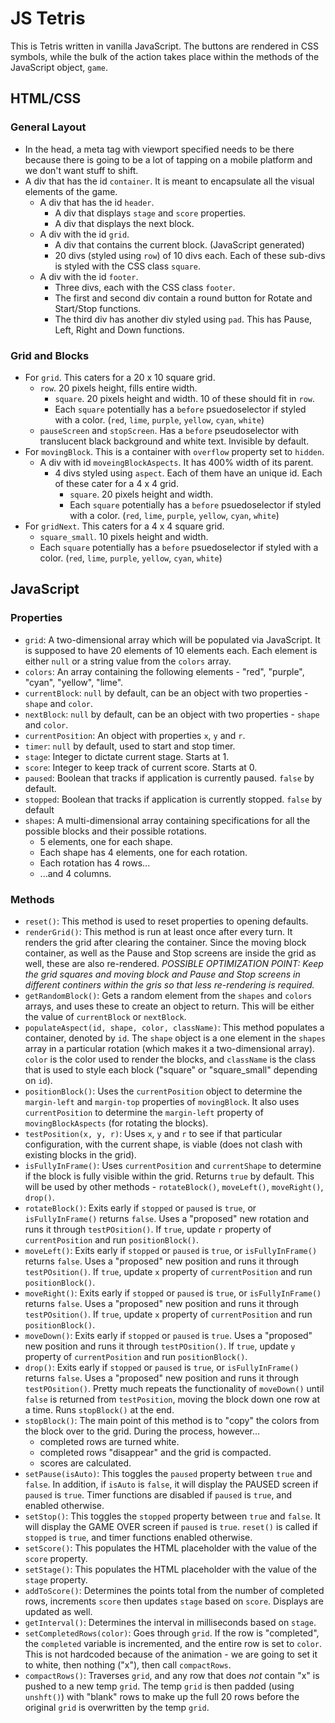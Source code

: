 # JS Tetris
This is Tetris written in vanilla JavaScript. The buttons are rendered in CSS symbols, while the bulk of the action takes place within the methods of the JavaScript object, `game`.

## HTML/CSS
### General Layout
- In the head, a meta tag with viewport specified needs to be there because there is going to be a lot of tapping on a mobile platform and we don't want stuff to shift.
- A div that has the id `container`. It is meant to encapsulate all the visual elements of the game.
    - A div that has the id `header`.
        - A div that displays `stage` and `score` properties.
        - A div that displays the next block.
    - A div with the id `grid`.
        - A div that contains the current block. (JavaScript generated)
        - 20 divs (styled using `row`) of 10 divs each. Each of these sub-divs is styled with the CSS class `square`.
    - A div with the id `footer`.
        - Three divs, each with the CSS class `footer`.
        - The first and second div contain a round button for Rotate and Start/Stop functions.
        - The third div has another div styled using `pad`. This has Pause, Left, Right and Down functions.
### Grid and Blocks
- For `grid`. This caters for a 20 x 10 square grid.
    - `row`. 20 pixels height, fills entire width.
        - `square`. 20 pixels height and width. 10 of these should fit in `row`.
        - Each `square` potentially has a `before` psuedoselector if styled with a color. (`red`, `lime`, `purple`, `yellow`, `cyan`, `white`)
    - `pauseScreen` and `stopScreen`. Has a `before` pseudoselector with translucent black background and white text. Invisible by default.
- For `movingBlock`. This is a container with `overflow` property set to `hidden`.
    - A div with id `moveingBlockAspects`. It has 400% width of its parent.
        - 4 divs styled using `aspect`. Each of them have an unique id. Each of these cater for a 4 x 4 grid.
            - `square`. 20 pixels height and width.
            - Each `square` potentially has a `before` psuedoselector if styled with a color. (`red`, `lime`, `purple`, `yellow`, `cyan`, `white`)
 - For `gridNext`. This caters for a 4 x 4 square grid.
     - `square_small`. 10 pixels height and width.
     - Each `square` potentially has a `before` psuedoselector if styled with a color. (`red`, `lime`, `purple`, `yellow`, `cyan`, `white`)

## JavaScript
### Properties
- `grid`: A two-dimensional array which will be populated via JavaScript. It is supposed to have 20 elements of 10 elements each. Each element is either `null` or a string value from the `colors` array.
- `colors`: An array containing the following elements - "red", "purple", "cyan", "yellow", "lime".
- `currentBlock`: `null` by default, can be an object with two properties - `shape` and `color`.
- `nextBlock`: `null` by default, can be an object with two properties - `shape` and `color`.
- `currentPosition`: An object with properties `x`, `y` and `r`.
- `timer`: `null` by default, used to start and stop timer.
- `stage`: Integer to dictate current stage. Starts at 1.
- `score`: Integer to keep track of current score. Starts at 0.
- `paused`: Boolean that tracks if application is currently paused. `false` by default.
- `stopped`: Boolean that tracks if application is currently stopped. `false` by default
- `shapes`: A multi-dimensional array containing specifications for all the possible blocks and their possible rotations.
    - 5 elements, one for each shape.
    - Each shape has 4 elements, one for each rotation.
    - Each rotation has 4 rows...
    - ...and 4 columns. 

### Methods
- `reset()`: This method is used to reset properties to opening defaults.
- `renderGrid()`: This method is run at least once after every turn. It renders the grid after clearing the container. Since the moving block container, as well as the Pause and Stop screens are inside the grid as well, these are also re-rendered. *POSSIBLE OPTIMIZATION POINT: Keep the grid squares and moving block and Pause and Stop screens in different continers within the gris so that less re-rendering is required.*
- `getRandomBlock()`: Gets a random element from the `shapes` and `colors` arrays, and uses these to create an object to return. This will be either the value of `currentBlock` or `nextBlock`.
- `populateAspect(id, shape, color, className)`: This method populates a container, denoted by `id`. The `shape` object is a one element in the `shapes` array in a particular rotation (which makes it a two-dimensional array). `color` is the color used to render the blocks, and `className` is the class that is used to style each block ("square" or "square_small" depending on `id`).
- `positionBlock()`: Uses the `currentPosition` object to determine the `margin-left` and `margin-top` properties of `movingBlock`. It also uses `currentPosition` to determine the `margin-left` property of `movingBlockAspects` (for rotating the blocks).
- `testPosition(x, y, r)`: Uses `x`, `y` and `r` to see if that particular configuration, with the current shape, is viable (does not clash with existing blocks in the grid).
- `isFullyInFrame()`: Uses `currentPosition` and `currentShape` to determine if the block is fully visible within the grid. Returns `true` by default. This will be used by other methods - `rotateBlock()`, `moveLeft()`, `moveRight()`, `drop()`.
- `rotateBlock()`: Exits early if `stopped` or `paused` is `true`, or `isFullyInFrame()` returns `false`. Uses a "proposed" new rotation and runs it through `testPOsition()`. If `true`, update `r` property of `currentPosition` and run `positionBlock()`.
- `moveLeft()`: Exits early if `stopped` or `paused` is `true`, or `isFullyInFrame()` returns `false`. Uses a "proposed" new position and runs it through `testPOsition()`. If `true`, update `x` property of `currentPosition` and run `positionBlock()`.
- `moveRight()`: Exits early if `stopped` or `paused` is `true`, or `isFullyInFrame()` returns `false`. Uses a "proposed" new position and runs it through `testPOsition()`. If `true`, update `x` property of `currentPosition` and run `positionBlock()`.
- `moveDown()`: Exits early if `stopped` or `paused` is `true`. Uses a "proposed" new position and runs it through `testPOsition()`. If `true`, update `y` property of `currentPosition` and run `positionBlock()`.
- `drop()`: Exits early if `stopped` or `paused` is `true`, or `isFullyInFrame()` returns `false`. Uses a "proposed" new position and runs it through `testPOsition()`. Pretty much repeats the functionality of `moveDown()` until `false` is returned from `testPosition`, moving the block down one row at a time. Runs `stopBlock()` at the end.
- `stopBlock()`: The main point of this method is to "copy" the colors from the block over to the grid. During the process, however...
    - completed rows are turned white.
    - completed rows "disappear" and the grid is compacted.
    - scores are calculated.
- `setPause(isAuto)`: This toggles the `paused` property between `true` and `false`. In addition, if `isAuto` is `false`, it will display the PAUSED screen if `paused` is `true`. Timer functions are disabled if `paused` is `true`, and enabled otherwise.
- `setStop()`: This toggles the `stopped` property between `true` and `false`. It will display the GAME OVER screen if `paused` is `true`. `reset()` is called if `stopped` is `true`, and timer functions enabled otherwise.
- `setScore()`: This populates the HTML placeholder with the value of the `score` property.
- `setStage()`: This populates the HTML placeholder with the value of the `stage` property.
- `addToScore()`: Determines the points total from the number of completed rows, increments `score` then updates `stage` based on `score`. Displays are updated as well.
- `getInterval()`: Determines the interval in milliseconds based on `stage`.
- `setCompletedRows(color)`: Goes through `grid`. If the row is "completed", the `completed` variable is incremented, and the entire row is set to `color`. This is not hardcoded because of the animation - we are going to set it to white, then nothing ("x"), then call `compactRows`.
- `compactRows()`: Traverses `grid`, and any row that does *not* contain "x" is pushed to a new temp `grid`. The temp `grid` is then padded (using `unshft()`) with "blank" rows to make up the full 20 rows before the original `grid` is overwritten by the temp `grid`.

